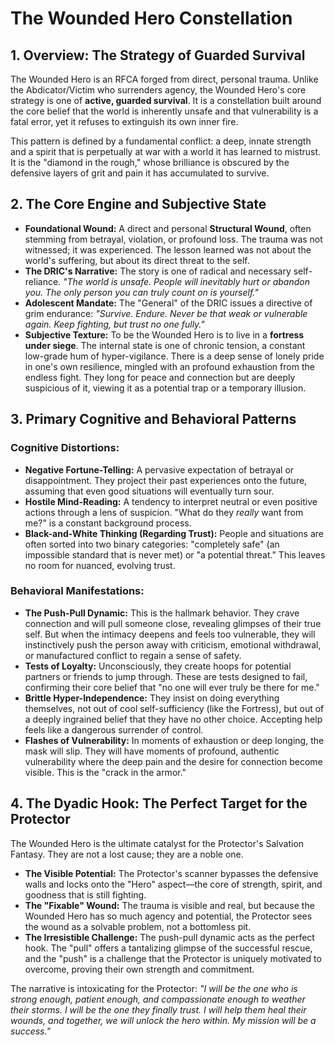 # The Wounded Hero Constellation

## 1. Overview: The Strategy of Guarded Survival

The Wounded Hero is an RFCA forged from direct, personal trauma. Unlike the Abdicator/Victim who surrenders agency, the Wounded Hero's core strategy is one of **active, guarded survival**. It is a constellation built around the core belief that the world is inherently unsafe and that vulnerability is a fatal error, yet it refuses to extinguish its own inner fire.

This pattern is defined by a fundamental conflict: a deep, innate strength and a spirit that is perpetually at war with a world it has learned to mistrust. It is the "diamond in the rough," whose brilliance is obscured by the defensive layers of grit and pain it has accumulated to survive.

## 2. The Core Engine and Subjective State

*   **Foundational Wound:** A direct and personal **Structural Wound**, often stemming from betrayal, violation, or profound loss. The trauma was not witnessed; it was experienced. The lesson learned was not about the world's suffering, but about its direct threat to the self.
*   **The DRIC's Narrative:** The story is one of radical and necessary self-reliance. *"The world is unsafe. People will inevitably hurt or abandon you. The only person you can truly count on is yourself."*
*   **Adolescent Mandate:** The "General" of the DRIC issues a directive of grim endurance: *"Survive. Endure. Never be that weak or vulnerable again. Keep fighting, but trust no one fully."*
*   **Subjective Texture:** To be the Wounded Hero is to live in a **fortress under siege**. The internal state is one of chronic tension, a constant low-grade hum of hyper-vigilance. There is a deep sense of lonely pride in one's own resilience, mingled with an profound exhaustion from the endless fight. They long for peace and connection but are deeply suspicious of it, viewing it as a potential trap or a temporary illusion.

## 3. Primary Cognitive and Behavioral Patterns

### Cognitive Distortions:
*   **Negative Fortune-Telling:** A pervasive expectation of betrayal or disappointment. They project their past experiences onto the future, assuming that even good situations will eventually turn sour.
*   **Hostile Mind-Reading:** A tendency to interpret neutral or even positive actions through a lens of suspicion. "What do they *really* want from me?" is a constant background process.
*   **Black-and-White Thinking (Regarding Trust):** People and situations are often sorted into two binary categories: "completely safe" (an impossible standard that is never met) or "a potential threat." This leaves no room for nuanced, evolving trust.

### Behavioral Manifestations:
*   **The Push-Pull Dynamic:** This is the hallmark behavior. They crave connection and will pull someone close, revealing glimpses of their true self. But when the intimacy deepens and feels too vulnerable, they will instinctively push the person away with criticism, emotional withdrawal, or manufactured conflict to regain a sense of safety.
*   **Tests of Loyalty:** Unconsciously, they create hoops for potential partners or friends to jump through. These are tests designed to fail, confirming their core belief that "no one will ever truly be there for me."
*   **Brittle Hyper-Independence:** They insist on doing everything themselves, not out of cool self-sufficiency (like the Fortress), but out of a deeply ingrained belief that they have no other choice. Accepting help feels like a dangerous surrender of control.
*   **Flashes of Vulnerability:** In moments of exhaustion or deep longing, the mask will slip. They will have moments of profound, authentic vulnerability where the deep pain and the desire for connection become visible. This is the "crack in the armor."

## 4. The Dyadic Hook: The Perfect Target for the Protector

The Wounded Hero is the ultimate catalyst for the Protector's Salvation Fantasy. They are not a lost cause; they are a noble one.

*   **The Visible Potential:** The Protector's scanner bypasses the defensive walls and locks onto the "Hero" aspect—the core of strength, spirit, and goodness that is still fighting.
*   **The "Fixable" Wound:** The trauma is visible and real, but because the Wounded Hero has so much agency and potential, the Protector sees the wound as a solvable problem, not a bottomless pit.
*   **The Irresistible Challenge:** The push-pull dynamic acts as the perfect hook. The "pull" offers a tantalizing glimpse of the successful rescue, and the "push" is a challenge that the Protector is uniquely motivated to overcome, proving their own strength and commitment.

The narrative is intoxicating for the Protector: *"I will be the one who is strong enough, patient enough, and compassionate enough to weather their storms. I will be the one they finally trust. I will help them heal their wounds, and together, we will unlock the hero within. My mission will be a success."*
